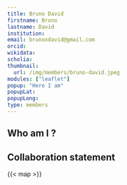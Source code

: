 ```yaml
---
title: Bruno David
firstname: Bruno
lastname: David
institution: 
email: brunoxdavid@gmail.com
orcid: 
wikidata: 
scholia: 
thumbnail:
  url: /img/members/bruno-david.jpeg
modules: ["leaflet"]
popup: "Here I am"
popupLat: 
popupLong: 
type: members
---
```


## Who am I ?

## Collaboration statement

{{< map >}}
